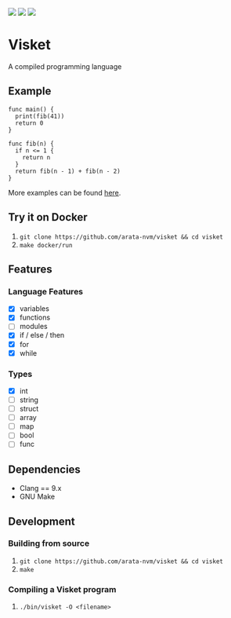 ![](https://img.shields.io/github/workflow/status/arata-nvm/visket/Go?style=for-the-badge)
![](https://img.shields.io/github/license/visket-lang/visket?style=for-the-badge)
![](https://img.shields.io/codecov/c/github/arata-nvm/visket?style=for-the-badge)
# Visket

A compiled programming language

## Example
```
func main() {
  print(fib(41))
  return 0
}

func fib(n) {
  if n <= 1 {
    return n
  }
  return fib(n - 1) + fib(n - 2)
}
```

More examples can be found [here](https://github.com/arata-nvm/visket/tree/master/examples).

## Try it on Docker
1. `git clone https://github.com/arata-nvm/visket && cd visket`
2. `make docker/run`
## Features

### Language Features
- [x] variables
- [x] functions
- [ ] modules
- [x] if / else / then
- [x] for
- [x] while

### Types
- [x] int
- [ ] string
- [ ] struct
- [ ] array
- [ ] map
- [ ] bool
- [ ] func

## Dependencies
- Clang == 9.x
- GNU Make

## Development

### Building from source
1. `git clone https://github.com/arata-nvm/visket && cd visket`
2. `make`

### Compiling a Visket program
1. `./bin/visket -O <filename>`

